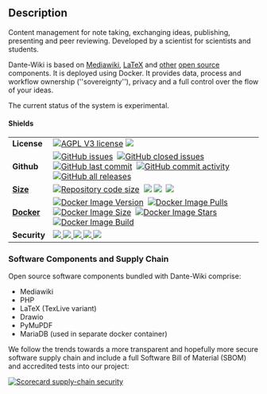 ## Description

Content management for note taking, exchanging ideas, publishing, presenting and peer reviewing.
Developed by a scientist for scientists and students.

Dante-Wiki is based on [Mediawiki](https://www.mediawiki.org/), [LaTeX](https://www.latex-project.org/) and 
[other](#components) [open source](https://opensource.com/resources/what-open-source) components. It is deployed using Docker.
It provides data, process and workflow ownership (''sovereignty''), 
privacy and a full control over the flow of your ideas.

The current status of the system is experimental.

#### Shields

<table border=0 style="border-collapse: collapse;">
  <tr>
    <td><b>License</b></td>
      <td>
        <a href=""><img alt="AGPL V3 license" src="https://img.shields.io/badge/License-AGPL%20v3-blue.svg"></a>
        <a href="https://scorecard.dev/viewer/?uri=github.com/clecap/dante-wiki" title="Read detailed score report"><img src="https://img.shields.io/badge/Openssf%20Scorecard-Click_to_View-Green.svg"/></a>
      </td>
  </tr>
  <tr>
    <td><b>Github</b></td>
    <td>
      <a href=""><img alt="GitHub issues" src="https://img.shields.io/github/issues/clecap/dante-wiki"></a>&nbsp;
      <a href=""><img alt="GitHub closed issues" src="https://img.shields.io/github/issues-closed/clecap/dante-wiki?color=lightgreen"></a>&nbsp;
      <img alt="" src="https://img.shields.io/github/issues-pr/clecap/dante-wiki?color=red">
      <img alt="" src="https://img.shields.io/github/issues-pr-closed/clecap/dante-wiki?color=lightgreen"><br>
      <a href=""><img alt="GitHub last commit" src="https://img.shields.io/github/last-commit/clecap/dante-wiki"></a>&nbsp;
      <a href=""><img alt="GitHub commit activity" src="https://img.shields.io/github/commit-activity/m/clecap/dante-wiki"></a>&nbsp;
      <a href=""><img alt="GitHub all releases" src="https://img.shields.io/github/downloads/clecap/dante-wiki/total"></a></td>
  </tr>
  <tr>
    <td><b><a href="https://github.com/clecap/dante-wiki/blob/master/.github/results/cloc_results.md" title="Show detailed line counts!">Size</a></b></td>
    <td>
      <a href="https://github.com/clecap/dante-wiki/blob/master/.github/results/cloc_results.md" title="Show detailed line counts!">
        <img alt="Repository code size" src="https://img.shields.io/github/languages/code-size/clecap/dante-wiki?color=lightgreen"></a>&nbsp;
      <a href="https://github.com/clecap/dante-wiki/actions/workflows/count_lines.yml" title="Show report on workflow execution">
        <img src="https://github.com/clecap/dante-wiki/actions/workflows/count_lines.yml/badge.svg"></a>
      <a href="https://github.com/clecap/dante-wiki/blob/master/.github/results/cloc_results.md" title="Show detailed line counts!">
        <img src="https://img.shields.io/badge/dynamic/json?url=https%3A%2F%2Fraw.githubusercontent.com/clecap/dante-wiki/master/.github/results/cloc_results.json&label=Files&query=%24.header.n_files&color=lightgreen"></a>&nbsp;
      <a href="https://github.com/clecap/dante-wiki/blob/master/.github/results/cloc_results.md" title="Show detailed line counts!">
        <img src="https://img.shields.io/badge/dynamic/json?url=https%3A%2F%2Fraw.githubusercontent.com/clecap/dante-wiki/master/.github/results/cloc_results.json&label=Lines&query=%24.header.n_lines&color=lightgreen"></a>
</td>
  </tr>
  <tr>
    <td><b><a href="https://hub.docker.com/u/clecap/dante-wiki" title="Go to dockerhub repository of dante-wiki">Docker</b></td>
    <td>
      <a href=""><img alt="Docker Image Version" src="https://img.shields.io/docker/v/clecap/dante-wiki?sort=date&label=Pulls"></a>&nbsp;
      <a href=""><img alt="Docker Image Pulls"   src="https://img.shields.io/docker/pulls/clecap/dante-wiki"></a>&nbsp;
      <a href=""><img alt="Docker Image Size"    src="https://img.shields.io/docker/image-size/clecap/dante-wiki?sort=date&label=Size"></a>&nbsp;
      <a href=""><img alt="Docker Image Stars"   src="https://img.shields.io/docker/stars/clecap/dante-wiki"></a>&nbsp;
      <a href=""><img alt="Docker Image Build"   src="https://img.shields.io/docker/automated/clecap/dante-wiki"></a>
    </td>
  </tr>
  <tr>
    <td><b>Security</b></td>
    <td>
      <a href="https://github.com/clecap/dante-wiki/blob/master/doc/sbom.json"><img src="https://img.shields.io/badge/SBOM-available-brightgreen?label=SBOM%20of%20lap">
      <a href=""><img src="https://github.com/clecap/dante-wiki/actions/workflows/github-code-scanning/codeql/badge.svg">
      <img src="https://github.com/clecap/dante-wiki/actions/workflows/docker-scan.yml/badge.svg">
      <img src="https://github.com/clecap/dante-wiki/actions/workflows/scorecard.yml/badge.svg">
      <a href="https://scorecard.dev/viewer/?uri=github.com/clecap/dante-wiki" title="Read detailed score report"><img src="https://img.shields.io/ossf-scorecard/github.com/clecap/dante-wiki"></a>
    </td>
  </tr>
</table>

### <a name="components"></a>Software Components and Supply Chain

Open source software components bundled with Dante-Wiki comprise:
* Mediawiki
* PHP
* LaTeX (TexLive variant)
* Drawio
* PyMuPDF
* MariaDB (used in separate docker container)



We follow the trends towards a more transparent and hopefully more secure software supply chain
and include a full Software Bill of Material (SBOM) and accredited tests into our project:

[![Scorecard supply-chain security](https://github.com/clecap/dante-wiki/actions/workflows/scorecard.yml/badge.svg)](https://github.com/clecap/dante-wiki/actions/workflows/scorecard.yml)

